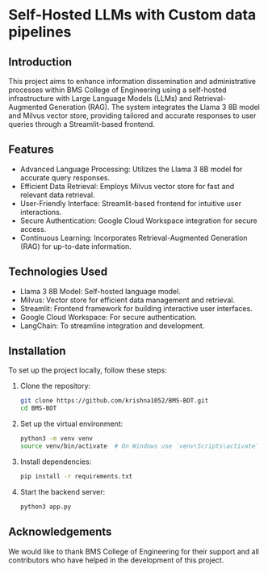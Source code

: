 # Self-Hosted LLMs with Custom data pipelines

## Introduction
This project aims to enhance information dissemination and administrative processes within BMS College of Engineering using a self-hosted infrastructure with Large Language Models (LLMs) and Retrieval-Augmented Generation (RAG). The system integrates the Llama 3 8B model and Milvus vector store, providing tailored and accurate responses to user queries through a Streamlit-based frontend.

## Features
- Advanced Language Processing: Utilizes the Llama 3 8B model for accurate query responses.
- Efficient Data Retrieval: Employs Milvus vector store for fast and relevant data retrieval.
- User-Friendly Interface: Streamlit-based frontend for intuitive user interactions.
- Secure Authentication: Google Cloud Workspace integration for secure access.
- Continuous Learning: Incorporates Retrieval-Augmented Generation (RAG) for up-to-date information.

## Technologies Used
- Llama 3 8B Model: Self-hosted language model.
- Milvus: Vector store for efficient data management and retrieval.
- Streamlit: Frontend framework for building interactive user interfaces.
- Google Cloud Workspace: For secure authentication.
- LangChain: To streamline integration and development.

## Installation
To set up the project locally, follow these steps:

1. Clone the repository:
      ```bash
   git clone https://github.com/krishna1052/BMS-BOT.git
   cd BMS-BOT

2. Set up the virtual environment:
      ```bash
   python3 -m venv venv
   source venv/bin/activate  # On Windows use `venv\Scripts\activate`

3. Install dependencies:
      ```bash
   pip install -r requirements.txt

4. Start the backend server:
      ```bash
   python3 app.py

## Acknowledgements
We would like to thank BMS College of Engineering for their support and all contributors who have helped in the development of this project.
